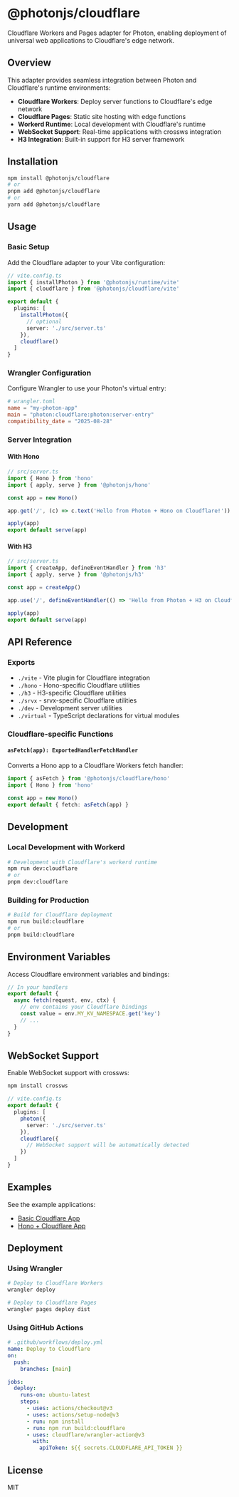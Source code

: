 # @photonjs/cloudflare

Cloudflare Workers and Pages adapter for Photon, enabling deployment of universal web applications to Cloudflare's edge network.

## Overview

This adapter provides seamless integration between Photon and Cloudflare's runtime environments:
- **Cloudflare Workers**: Deploy server functions to Cloudflare's edge network
- **Cloudflare Pages**: Static site hosting with edge functions
- **Workerd Runtime**: Local development with Cloudflare's runtime
- **WebSocket Support**: Real-time applications with crossws integration
- **H3 Integration**: Built-in support for H3 server framework

## Installation

```bash
npm install @photonjs/cloudflare
# or
pnpm add @photonjs/cloudflare
# or
yarn add @photonjs/cloudflare
```

## Usage

### Basic Setup

Add the Cloudflare adapter to your Vite configuration:

```ts
// vite.config.ts
import { installPhoton } from '@photonjs/runtime/vite'
import { cloudflare } from '@photonjs/cloudflare/vite'

export default {
  plugins: [
    installPhoton({
      // optional
      server: './src/server.ts'
    }),
    cloudflare()
  ]
}
```

### Wrangler Configuration

Configure Wrangler to use your Photon's virtual entry:

```toml
# wrangler.toml
name = "my-photon-app"
main = "photon:cloudflare:photon:server-entry"
compatibility_date = "2025-08-28"
```

### Server Integration

#### With Hono

```ts
// src/server.ts
import { Hono } from 'hono'
import { apply, serve } from '@photonjs/hono'

const app = new Hono()

app.get('/', (c) => c.text('Hello from Photon + Hono on Cloudflare!'))

apply(app)
export default serve(app)
```

#### With H3

```ts
// src/server.ts
import { createApp, defineEventHandler } from 'h3'
import { apply, serve } from '@photonjs/h3'

const app = createApp()

app.use('/', defineEventHandler(() => 'Hello from Photon + H3 on Cloudflare!'))

apply(app)
export default serve(app)
```

## API Reference

### Exports

- `./vite` - Vite plugin for Cloudflare integration
- `./hono` - Hono-specific Cloudflare utilities
- `./h3` - H3-specific Cloudflare utilities
- `./srvx` - srvx-specific Cloudflare utilities
- `./dev` - Development server utilities
- `./virtual` - TypeScript declarations for virtual modules

### Cloudflare-specific Functions

#### `asFetch(app): ExportedHandlerFetchHandler`

Converts a Hono app to a Cloudflare Workers fetch handler:

```ts
import { asFetch } from '@photonjs/cloudflare/hono'
import { Hono } from 'hono'

const app = new Hono()
export default { fetch: asFetch(app) }
```

## Development

### Local Development with Workerd

```bash
# Development with Cloudflare's workerd runtime
npm run dev:cloudflare
# or
pnpm dev:cloudflare
```

### Building for Production

```bash
# Build for Cloudflare deployment
npm run build:cloudflare
# or
pnpm build:cloudflare
```

## Environment Variables

Access Cloudflare environment variables and bindings:

```ts
// In your handlers
export default {
  async fetch(request, env, ctx) {
    // env contains your Cloudflare bindings
    const value = env.MY_KV_NAMESPACE.get('key')
    // ...
  }
}
```

## WebSocket Support

Enable WebSocket support with crossws:

```bash
npm install crossws
```

```ts
// vite.config.ts
export default {
  plugins: [
    photon({
      server: './src/server.ts'
    }),
    cloudflare({
      // WebSocket support will be automatically detected
    })
  ]
}
```

## Examples

See the example applications:
- [Basic Cloudflare App](../../example/app-cloudflare)
- [Hono + Cloudflare App](../../example/app-hono-cloudflare)

## Deployment

### Using Wrangler

```bash
# Deploy to Cloudflare Workers
wrangler deploy

# Deploy to Cloudflare Pages
wrangler pages deploy dist
```

### Using GitHub Actions

```yaml
# .github/workflows/deploy.yml
name: Deploy to Cloudflare
on:
  push:
    branches: [main]

jobs:
  deploy:
    runs-on: ubuntu-latest
    steps:
      - uses: actions/checkout@v3
      - uses: actions/setup-node@v3
      - run: npm install
      - run: npm run build:cloudflare
      - uses: cloudflare/wrangler-action@v3
        with:
          apiToken: ${{ secrets.CLOUDFLARE_API_TOKEN }}
```

## License

MIT
